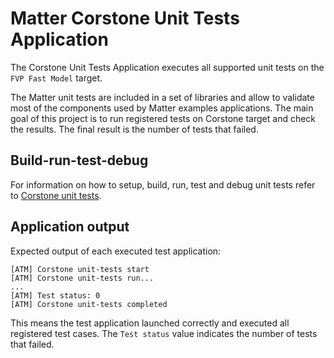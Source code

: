 # Matter Corstone Unit Tests Application

The Corstone Unit Tests Application executes all supported unit tests on the
`FVP Fast Model` target.

The Matter unit tests are included in a set of libraries and allow to validate
most of the components used by Matter examples applications. The main goal of
this project is to run registered tests on Corstone target and check the
results. The final result is the number of tests that failed.

## Build-run-test-debug

For information on how to setup, build, run, test and debug unit tests refer to
[Corstone unit tests](../../../../docs/guides/corstone_unit_tests.md).

## Application output

Expected output of each executed test application:

```
[ATM] Corstone unit-tests start
[ATM] Corstone unit-tests run...
...
[ATM] Test status: 0
[ATM] Corstone unit-tests completed
```

This means the test application launched correctly and executed all registered
test cases. The `Test status` value indicates the number of tests that failed.
